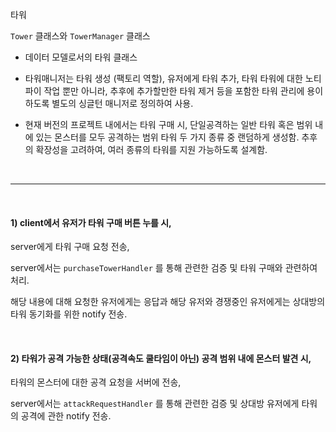 타워

`Tower` 클래스와 `TowerManager` 클래스

- 데이터 모델로서의 타워 클래스
- 타워매니저는 
 타워 생성 (팩토리 역할),
 유저에게 타워 추가,
 타워 타워에 대한 노티파이 작업 뿐만 아니라,
 추후에 추가할만한 타워 제거 등을 포함한 타워 관리에 용이하도록 별도의 싱글턴 매니저로 정의하여 사용.

- 현재 버전의 프로젝트 내에서는 타워 구매 시, 단일공격하는 일반 타워 혹은 범위 내에 있는 몬스터를 모두 공격하는 범위 타워 두 가지 종류 중 랜덤하게 생성함.
추후의 확장성을 고려하여, 여러 종류의 타워를 지원 가능하도록 설계함.

<br>

---

<br>

#### 1) client에서 유저가 타워 구매 버튼 누를 시,

server에게 타워 구매 요청 전송,

server에서는 `purchaseTowerHandler` 를 통해 관련한 검증 및 타워 구매와 관련하여 처리.

해당 내용에 대해 요청한 유저에게는 응답과 해당 유저와 경쟁중인 유저에게는 상대방의 타워 동기화를 위한 notify 전송.

<br>

#### 2) 타워가 공격 가능한 상태(공격속도 쿨타임이 아닌) 공격 범위 내에 몬스터 발견 시,

타워의 몬스터에 대한 공격 요청을 서버에 전송,

server에서는 `attackRequestHandler` 를 통해 관련한 검증 및 상대방 유저에게 타워의 공격에 관한 notify 전송.